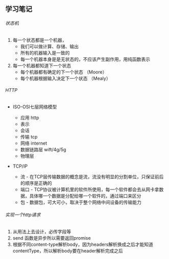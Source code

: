 ## 学习笔记

###### 状态机

1. 每一个状态都是一个机器，
    * 我们可以做计算、存储、输出
    * 所有的机器输入是一致的
    * 每一个机器本身是是无状态的，不应该产生副作用，用纯函数表示
2. 每一个机器都知道下一个状态
    * 每个机器都有确定的下一个状态 （Moore）
    * 每个机器根据输入决定下一个状态 （Mealy）
    
###### HTTP

* ISO-OSI七层网络模型   
    * 应用   http
    * 表示   
    * 会话                          
    * 传输   tcp
    * 网络  internet
    * 数据链路层 wift/4g/5g                 
    * 物理层
    
* TCP/IP
    * 流 - 在TCP层传输数据的概念是流，流没有明显的分割单位，只保证前后的顺序是正确的
    * 端口 - TCP协议被计算机里的软件所使用，每一个软件都会去从网卡拿数据，具体哪一个数据是分配给哪一个软件的，通过端口来区分
    * 包 - 数据包，可大可小，取决于整个网络中间设备的传输能力
    
###### 实现一个http请求

1. 从用法上去设计，必传字段等
2. send 函数是异步所以需要返回promise
3. 根据不同content-type解析body，因为headers解析换成之后才能知道contentType，所以解析body要在header解析完成之后